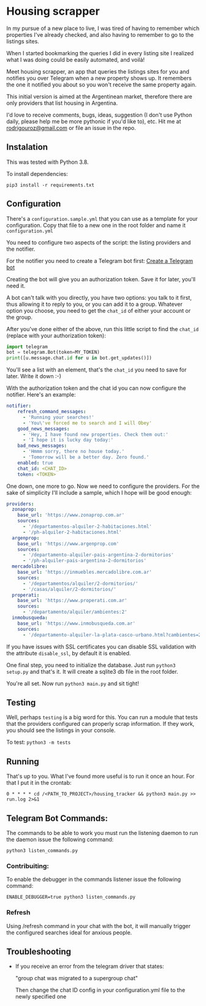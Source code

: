 # Housing scrapper

In my pursue of a new place to live, I was tired of having to remember which properties I've already checked, and also having to remember to go to the listings sites.

When I started bookmarking the queries I did in every listing site I realized what I was doing could be easily automated, and voilà!

Meet housing scrapper, an app that queries the listings sites for you and notifies you over Telegram when a new property shows up. It remembers the one it notified you about so you won't receive the same property again.

This initial version is aimed at the Argentinean market, therefore there are only providers that list housing in Argentina.

I'd love to receive comments, bugs, ideas, suggestion (I don't use Python daily, please help me be more pythonic if you'd like to), etc. Hit me at rodrigouroz@gmail.com or file an issue in the repo.

## Instalation
This was tested with Python 3.8.

To install dependencies:

`pip3 install -r requirements.txt`

## Configuration

There's a `configuration.sample.yml` that you can use as a template for your configuration. Copy that file to a new one in the root folder and name it `configuration.yml`

You need to configure two aspects of the script: the listing providers and the notifier.

For the notifier you need to create a Telegram bot first: [Create a Telegram bot](https://core.telegram.org/bots)

Creating the bot will give you an authorization token. Save it for later, you'll need it.

A bot can't talk with you directly, you have two options: you talk to it first, thus allowing it to reply to you, or you can add it to a group. Whatever option you choose, you need to get the `chat_id` of either your account or the group.

After you've done either of the above, run this little script to find the `chat_id` (replace with your authorization token):

```python
import telegram
bot = telegram.Bot(token=MY_TOKEN)
print([u.message.chat.id for u in bot.get_updates()])
```
You'll see a list with an element, that's the `chat_id` you need to save for later. Write it down :-)

With the authorization token and the chat id you can now configure the notifier. Here's an example:

```yaml
notifier:
    refresh_command_messages:
      - 'Running your searches!'
      - 'You\'ve forced me to search and I will Obey'
    good_news_messages:
      - 'Hey, I have found new properties. Check them out:'
      - 'I hope it is lucky day today:'
    bad_news_messages:
      - 'Hmmm sorry, there no house today.'
      - 'Tomorrow will be a better day. Zero found.'
    enabled: true
    chat_id: <CHAT_ID>
    token: <TOKEN>
```

One down, one more to go. Now we need to configure the providers. For the sake of simplicity I'll include a sample, which I hope will be good enough:

```yaml
providers:
  zonaprop:
    base_url: 'https://www.zonaprop.com.ar'
    sources:
      - '/departamentos-alquiler-2-habitaciones.html'
      - '/ph-alquiler-2-habitaciones.html'
  argenprop:
    base_url: 'https://www.argenprop.com'
    sources:
      - '/departamento-alquiler-pais-argentina-2-dormitorios'
      - '/ph-alquiler-pais-argentina-2-dormitorios'
  mercadolibre:
    base_url: 'https://inmuebles.mercadolibre.com.ar'
    sources:
      - '/departamentos/alquiler/2-dormitorios/'
      - '/casas/alquiler/2-dormitorios/'
  properati:
    base_url: 'https://www.properati.com.ar'
    sources:
      - '/departamento/alquiler/ambientes:2'
  inmobusqueda:
    base_url: 'https://www.inmobusqueda.com.ar'
    sources:
      - '/departamento-alquiler-la-plata-casco-urbano.html?cambientes=2.'
```

If you have issues with SSL certificates you can disable SSL validation with the attribute `disable_ssl`, by default it is enabled.

One final step, you need to initialize the database. Just run `python3 setup.py` and that's it. It will create a sqlite3 db file in the root folder.

You're all set. Now run `python3 main.py` and sit tight!

## Testing

Well, perhaps `testing` is a big word for this. You can run a module that tests that the providers configured can properly scrap information. If they work, you should see the listings in your console.

To test: `python3 -m tests`

## Running

That's up to you. What I've found more useful is to run it once an hour. For that I put it in the crontab:

`0 * * * * cd /<PATH_TO_PROJECT>/housing_tracker && python3 main.py >> run.log 2>&1`

## Telegram Bot Commands:

The commands to be able to work you must run the listening daemon to run the daemon issue the following command:

`python3 listen_commands.py`

### Contribuiting:

To enable the debugger in the commands listener issue the following command:

`ENABLE_DEBUGGER=true python3 listen_commands.py`

### Refresh

Using /refresh command in your chat with the bot, it will manually trigger the configured searches ideal for anxious people.

## Troubleshooting

* If you receive an error from the telegram driver that states:

    "group chat was migrated to a supergroup chat"

    Then change the chat ID config in your configuration.yml file to the newly specified one